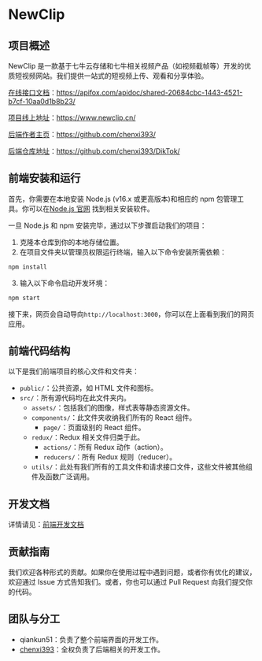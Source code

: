 # NewClip

## 项目概述

NewClip 是一款基于七牛云存储和七牛相关视频产品（如视频截帧等）开发的优质短视频网站。我们提供一站式的短视频上传、观看和分享体验。

[在线接口文档](https://apifox.com/apidoc/shared-20684cbc-1443-4521-b7cf-10aa0d1b8b23)：https://apifox.com/apidoc/shared-20684cbc-1443-4521-b7cf-10aa0d1b8b23/

[项目线上地址](https://www.newclip.cn/)：https://www.newclip.cn/

[后端作者主页](https://github.com/chenxi393/)：https://github.com/chenxi393/

[后端仓库地址](https://github.com/chenxi393/DikTok/)：https://github.com/chenxi393/DikTok/

## 前端安装和运行

首先，你需要在本地安装 Node.js (v16.x 或更高版本)和相应的 npm 包管理工具。你可以在[Node.js 官网](https://nodejs.org/) 找到相关安装软件。

一旦 Node.js 和 npm 安装完毕，通过以下步骤启动我们的项目：

1. 克隆本仓库到你的本地存储位置。
2. 在项目文件夹以管理员权限运行终端，输入以下命令安装所需依赖：

```bash
npm install
```

3. 输入以下命令启动开发环境：

```bash
npm start
```

接下来，网页会自动导向`http://localhost:3000`，你可以在上面看到我们的网页应用。

## 前端代码结构

以下是我们前端项目的核心文件和文件夹：

- `public/`：公共资源，如 HTML 文件和图标。
- `src/`：所有源代码均在此文件夹内。
  - `assets/`：包括我们的图像，样式表等静态资源文件。
  - `components/`：此文件夹收纳我们所有的 React 组件。
    - `page/`：页面级别的 React 组件。
  - `redux/`：Redux 相关文件归类于此。
    - `actions/`：所有 Redux 动作（action）。
    - `reducers/`：所有 Redux 规则（reducer）。
  - `utils/`：此处有我们所有的工具文件和请求接口文件，这些文件被其他组件及函数广泛调用。

## 开发文档

详情请见：[前端开发文档](Docs/前端开发文档.md)

## 贡献指南

我们欢迎各种形式的贡献。如果你在使用过程中遇到问题，或者你有优化的建议，欢迎通过 Issue 方式告知我们。或者，你也可以通过 Pull Request 向我们提交你的代码。

## 团队与分工

- qiankun51：负责了整个前端界面的开发工作。
- [chenxi393](https://github.com/chenxi393/)：全权负责了后端相关的开发工作。